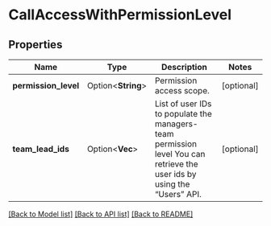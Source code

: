 # CallAccessWithPermissionLevel

## Properties

Name | Type | Description | Notes
------------ | ------------- | ------------- | -------------
**permission_level** | Option<**String**> | Permission access scope. | [optional]
**team_lead_ids** | Option<**Vec<String>**> | List of user IDs to populate the managers-team permission level  You can retrieve the user ids by using the “Users” API. | [optional]

[[Back to Model list]](../README.md#documentation-for-models) [[Back to API list]](../README.md#documentation-for-api-endpoints) [[Back to README]](../README.md)


